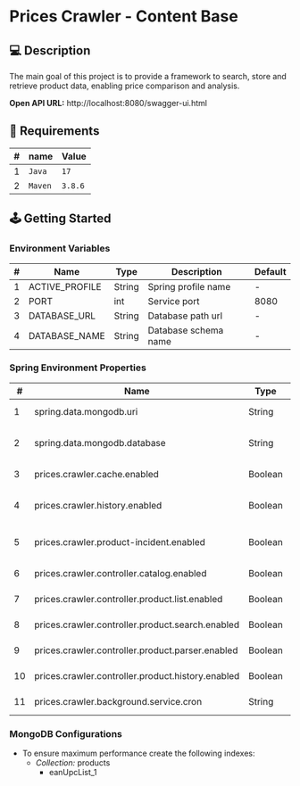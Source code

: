 # Prices Crawler - Content Base

## 💻 Description

The main goal of this project is to provide a framework to search, store and retrieve product data, enabling price
comparison and analysis.

**Open API URL:** http://localhost:8080/swagger-ui.html

## 📁 Requirements

| # | name    | Value   |
|---|---------|---------|
| 1 | `Java`  | `17`    |
| 2 | `Maven` | `3.8.6` |

## 🕹️ Getting Started

### Environment Variables

| # | Name           | Type   | Description          | Default |
|---|----------------|--------|----------------------|---------|
| 1 | ACTIVE_PROFILE | String | Spring profile name  | -       |
| 2 | PORT           | int    | Service port         | 8080    |
| 3 | DATABASE_URL   | String | Database path url    | -       |
| 4 | DATABASE_NAME  | String | Database schema name | -       |

### Spring Environment Properties

| #  | Name                                              | Type    | Description            | Default     |
|----|---------------------------------------------------|---------|------------------------|-------------|
| 1  | spring.data.mongodb.uri                           | String  | Mongodb URI            | -           |
| 2  | spring.data.mongodb.database                      | String  | Mongodb database name  | -           |
| 3  | prices.crawler.cache.enabled                      | Boolean | Cache service          | true        |
| 4  | prices.crawler.history.enabled                    | Boolean | Prices history service | true        |
| 5  | prices.crawler.product-incident.enabled           | Boolean | Product incident check | true        |
| 6  | prices.crawler.controller.catalog.enabled         | Boolean | Catalog controller     | false       |
| 7  | prices.crawler.controller.product.list.enabled    | Boolean | Product controller     | false       |
| 8  | prices.crawler.controller.product.search.enabled  | Boolean | Product controller     | false       |
| 9  | prices.crawler.controller.product.parser.enabled  | Boolean | Product controller     | false       |
| 10 | prices.crawler.controller.product.history.enabled | Boolean | Product controller     | false       |
| 11 | prices.crawler.background.service.cron            | String  | Cron String            | 0 0 0 * * * |

### MongoDB Configurations

- To ensure maximum performance create the following indexes:
    - _Collection:_ products
        - eanUpcList_1
